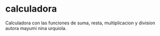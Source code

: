 # calculadora
Calculadora con las funciones de suma, resta, multiplicacion y division 
autora
mayumi nina urquiola.
